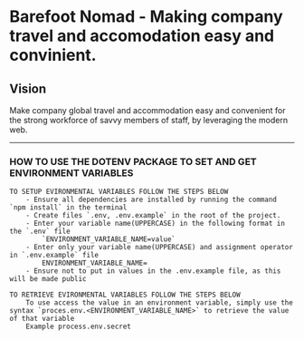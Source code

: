 Barefoot Nomad - Making company travel and accomodation easy and convinient.
=======

## Vision
Make company global travel and accommodation easy and convenient for the strong workforce of savvy members of staff, by leveraging the modern web.

---



### HOW TO USE THE DOTENV PACKAGE TO SET AND GET ENVIRONMENT VARIABLES
    TO SETUP EVIRONMENTAL VARIABLES FOLLOW THE STEPS BELOW
        - Ensure all dependencies are installed by running the command `npm install` in the terminal
        - Create files `.env, .env.example` in the root of the project. 
        - Enter your variable name(UPPERCASE) in the following format in the `.env` file
            `ENVIRONMENT_VARIABLE_NAME=value`
        - Enter only your variable name(UPPERCASE) and assignment operator in `.env.example` file 
            ENVIRONMENT_VARIABLE_NAME=
        - Ensure not to put in values in the .env.example file, as this will be made public

    TO RETRIEVE EVIRONMENTAL VARIABLES FOLLOW THE STEPS BELOW
        To use access the value in an environment variable, simply use the syntax `proces.env.<ENVIRONMENT_VARIABLE_NAME>` to retrieve the value of that variable
        Example process.env.secret